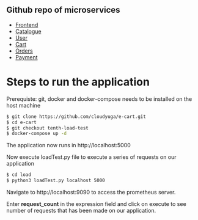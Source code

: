 ## Github repo of microservices
 - [Frontend](https://github.com/cloudyuga/e-cart-frontend/tree/frontend-prometheus)
 - [Catalogue](https://github.com/cloudyuga/e-cart-catalogue/tree/catalogue-prometheus)
 - [User](https://github.com/cloudyuga/e-cart-user/tree/user-prometheus)
 - [Cart](https://github.com/cloudyuga/e-cart-cart/tree/cart-prometheus)
 - [Orders](https://github.com/cloudyuga/e-cart-orders/tree/orders-prometheus)
 - [Payment](https://github.com/cloudyuga/e-cart-payment/tree/payment-go-opentracing)

# Steps to run the application
Prerequiste: git, docker and docker-compose needs to be installed on the host machine

```sh
$ git clone https://github.com/cloudyuga/e-cart.git
$ cd e-cart
$ git checkout tenth-load-test
$ docker-compose up -d
```
The application now runs in http://localhost:5000

Now execute loadTest.py file to execute a series of requests on our application

```sh
$ cd load
$ python3 loadTest.py localhost 5000
```

Navigate to http://localhost:9090 to access the prometheus server.

Enter **request_count** in the expression field and click on execute to see number of requests that has been made on our application.
